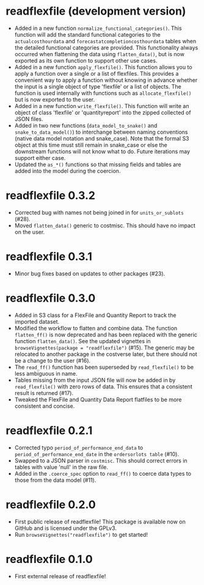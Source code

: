 # readflexfile (development version)

* Added in a new function `normalize_functional_categories()`. This function will add the standard functional categories to the `actualcosthourdata` and `forecastatcompletioncosthourdata` tables when the detailed functional categories are provided. This functionality always occurred when flattening the data using `flatten_data()`, but is now exported as its own function to support other use cases.
* Added in a new function `apply_flexfile()`. This function allows you to apply a function over a single or a list of flexfiles. This provides a convenient way to apply a function without knowing in advance whether the input is a single object of type 'flexfile' or a list of objects. The function is used internally with functions such as `allocate_flexfile()` but is now exported to the user.
* Added in a new function `write_flexfile()`. This function will write an object of class 'flexfile' or 'quantityreport' into the zipped collected of JSON files.
* Added in two new functions (`data_model_to_snake()` and `snake_to_data_model()`) to interchange between naming conventions (native data model notation and snake_case). Note that the formal S3 object at this time must still remain in snake_case or else the downstream functions will not know what to do. Future iterations may support either case.
* Updated the `as_*()` functions so that missing fields and tables are added into the model during the coercion.

# readflexfile 0.3.2

* Corrected bug with names not being joined in for `units_or_sublots` (#28).
* Moved `flatten_data()` generic to costmisc. This should have no impact on the user.

# readflexfile 0.3.1

* Minor bug fixes based on updates to other packages (#23).

# readflexfile 0.3.0

* Added in S3 class for a FlexFile and Quantity Report to track the imported dataset.
* Modified the workflow to flatten and combine data. The function `flatten_ff()` is now deprecated and has been replaced with the generic function `flatten_data()`. See the updated vignettes in `browseVignettes(package = "readflexfile")` (#15). The generic may be relocated to another package in the costverse later, but there should not be a change to the user (#16).
* The `read_ff()` function has been superseded by `read_flexfile()` to be less ambiguous in name.
* Tables missing from the input JSON file will now be added in by `read_flexfile()` with zero rows of data. This ensures that a consistent result is returned (#17).
* Tweaked the FlexFile and Quantity Data Report flatfiles to be more consistent and concise.

# readflexfile 0.2.1

* Corrected typo `period_of_performance_end_data` to `period_of_performance_end_date` in the `ordersorlots table` (#10).
* Swapped to a JSON parser in `costmisc`. This should correct errors in tables with value 'null' in the raw file.
* Added in the `.coerce_spec` option to `read_ff()` to coerce data types to those from the data model (#11).

# readflexfile 0.2.0

* First public release of readflexfile! This package is available now on GitHub and
is licensed under the GPLv3.
* Run `browseVignettes("readflexfile")` to get started!


# readflexfile 0.1.0

* First external release of readflexfile!
